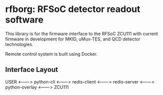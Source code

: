 # rfborg: RFSoC detector readout software 
This library is for the firmware interface to the RFSoC ZCU111 with current firmware in development for MKID, uMux-TES, and QCD detector technologies.

Remote control system is built using Docker. 

## Interface Layout  
USER <---> python-cli <---> redis-client <---> redis-server <---> python-overlay <---> ZCU111
